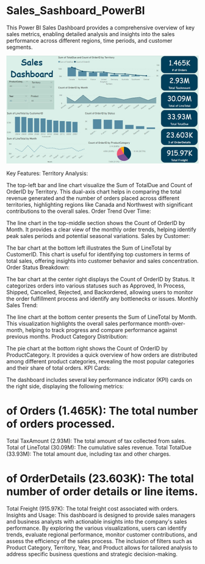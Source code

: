 # Sales_Sashboard_PowerBI

This Power BI Sales Dashboard provides a comprehensive overview of key sales metrics, enabling detailed analysis and insights into the sales performance across different regions, time periods, and customer segments.

![Sales Dashboard](images/Sales%20Dashboard%20-%20Power%20BI.jpg)

Key Features:
Territory Analysis:

The top-left bar and line chart visualize the Sum of TotalDue and Count of OrderID by Territory. This dual-axis chart helps in comparing the total revenue generated and the number of orders placed across different territories, highlighting regions like Canada and Northwest with significant contributions to the overall sales.
Order Trend Over Time:

The line chart in the top-middle section shows the Count of OrderID by Month. It provides a clear view of the monthly order trends, helping identify peak sales periods and potential seasonal variations.
Sales by Customer:

The bar chart at the bottom left illustrates the Sum of LineTotal by CustomerID. This chart is useful for identifying top customers in terms of total sales, offering insights into customer behavior and sales concentration.
Order Status Breakdown:

The bar chart at the center right displays the Count of OrderID by Status. It categorizes orders into various statuses such as Approved, In Process, Shipped, Cancelled, Rejected, and Backordered, allowing users to monitor the order fulfillment process and identify any bottlenecks or issues.
Monthly Sales Trend:

The line chart at the bottom center presents the Sum of LineTotal by Month. This visualization highlights the overall sales performance month-over-month, helping to track progress and compare performance against previous months.
Product Category Distribution:

The pie chart at the bottom right shows the Count of OrderID by ProductCategory. It provides a quick overview of how orders are distributed among different product categories, revealing the most popular categories and their share of total orders.
KPI Cards:

The dashboard includes several key performance indicator (KPI) cards on the right side, displaying the following metrics:
# of Orders (1.465K): The total number of orders processed.
Total TaxAmount (2.93M): The total amount of tax collected from sales.
Total of LineTotal (30.09M): The cumulative sales revenue.
Total TotalDue (33.93M): The total amount due, including tax and other charges.
# of OrderDetails (23.603K): The total number of order details or line items.
Total Freight (915.97K): The total freight cost associated with orders.
Insights and Usage:
This dashboard is designed to provide sales managers and business analysts with actionable insights into the company's sales performance. By exploring the various visualizations, users can identify trends, evaluate regional performance, monitor customer contributions, and assess the efficiency of the sales process. The inclusion of filters such as Product Category, Territory, Year, and Product allows for tailored analysis to address specific business questions and strategic decision-making.
